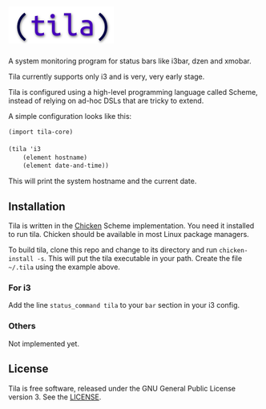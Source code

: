 # ![tila](./doc/tila_small.png)

A system monitoring program for status bars like i3bar, dzen and xmobar.

Tila currently supports only i3 and is very, very early stage.

Tila is configured using a high-level programming language called Scheme,
instead of relying on ad-hoc DSLs that are tricky to extend.

A simple configuration looks like this:

```scheme
(import tila-core)

(tila 'i3
    (element hostname)
    (element date-and-time))
```

This will print the system hostname and the current date.

## Installation

Tila is written in the [Chicken](http://www.call-cc.org) Scheme
implementation. You need it installed to run tila. Chicken should be available in most Linux package managers.

To build tila, clone this repo and change to its directory and run
`chicken-install -s`. This will put the tila executable in your path. Create the
file `~/.tila` using the example above.

### For i3

Add the line `status_command tila` to your `bar` section in your i3 config.

### Others

Not implemented yet.

## License

Tila is free software, released under the GNU General Public License
version 3. See the [LICENSE](./LICENSE.md).
